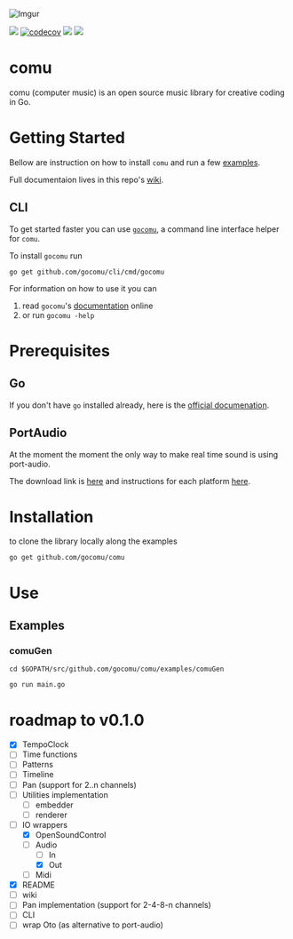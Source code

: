 ![Imgur](https://imgur.com/To5zr4X.jpg)

![](https://github.com/gocomu/comu/workflows/CI/badge.svg?branch=master) [![codecov](https://codecov.io/gh/gocomu/comu/branch/master/graph/badge.svg)](https://codecov.io/gh/gocomu/comu) [<img src="https://img.shields.io/badge/slack-gocomu/gophers-blue.svg?logo=slack">](https://app.slack.com/client/T029RQSE6/CQE31A4E5) [<img src="https://img.shields.io/badge/slack-get/invite-green.svg?logo=slack">](https://invite.slack.golangbridge.org/)

# comu
 
comu (computer music) is an open source music library for creative coding in Go.

# Getting Started

Bellow are instruction on how to install `comu` and run a few [examples](). 


Full documentaion lives in this repo's [wiki](https://github.com/gocomu/comu/wiki).

## CLI

To get started faster you can use [`gocomu`](https://github.com/gocomu/cli), a command line interface helper for `comu`.

To install `gocomu` run 
```
go get github.com/gocomu/cli/cmd/gocomu
```

For information on how to use it you can 

1. read `gocomu`'s [documentation](https://github.com/gocomu/cli/blob/master/README.md) online
2. or run `gocomu -help`

# Prerequisites

## Go

If you don't have `go` installed already, here is the [official documenation](https://golang.org/doc/install).

## PortAudio

At the moment the moment the only way to make real time sound is using port-audio. 

The download link is [here](http://www.portaudio.com/download.html) and instructions for each platform [here](http://portaudio.com/docs/v19-doxydocs/tutorial_start.html).

# Installation

to clone the library locally along the examples

``` 
go get github.com/gocomu/comu
```

# Use

## Examples

### comuGen

`cd $GOPATH/src/github.com/gocomu/comu/examples/comuGen`

`go run main.go`


# roadmap to v0.1.0
 - [x] TempoClock
 - [ ] Time functions
 - [ ] Patterns
 - [ ] Timeline
 - [ ] Pan (support for 2..n channels)
 - [ ] Utilities implementation
    - [ ] embedder
    - [ ] renderer
 - [ ] IO wrappers
    - [x] OpenSoundControl
    - [ ] Audio
       - [ ] In
       - [x] Out
    - [ ] Midi
- [x] README
- [ ] wiki
- [ ] Pan implementation (support for 2-4-8-n channels)
- [ ] CLI
- [ ] wrap Oto (as alternative to port-audio)